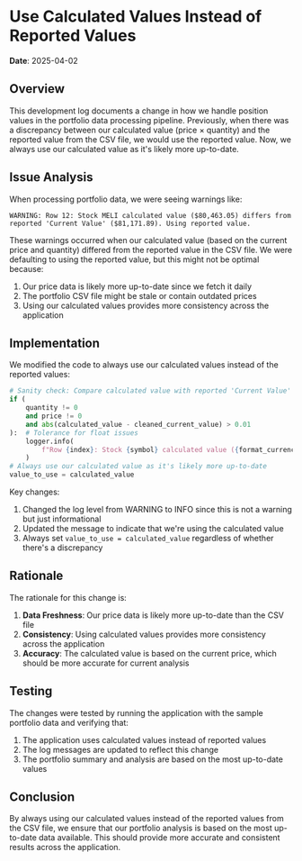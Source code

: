 # Use Calculated Values Instead of Reported Values

**Date**: 2025-04-02

## Overview

This development log documents a change in how we handle position values in the portfolio data processing pipeline. Previously, when there was a discrepancy between our calculated value (price × quantity) and the reported value from the CSV file, we would use the reported value. Now, we always use our calculated value as it's likely more up-to-date.

## Issue Analysis

When processing portfolio data, we were seeing warnings like:

```
WARNING: Row 12: Stock MELI calculated value ($80,463.05) differs from reported 'Current Value' ($81,171.89). Using reported value.
```

These warnings occurred when our calculated value (based on the current price and quantity) differed from the reported value in the CSV file. We were defaulting to using the reported value, but this might not be optimal because:

1. Our price data is likely more up-to-date since we fetch it daily
2. The portfolio CSV file might be stale or contain outdated prices
3. Using our calculated values provides more consistency across the application

## Implementation

We modified the code to always use our calculated values instead of the reported values:

```python
# Sanity check: Compare calculated value with reported 'Current Value'
if (
    quantity != 0
    and price != 0
    and abs(calculated_value - cleaned_current_value) > 0.01
):  # Tolerance for float issues
    logger.info(
        f"Row {index}: Stock {symbol} calculated value ({format_currency(calculated_value)}) differs from reported 'Current Value' ({format_currency(cleaned_current_value)}). Using calculated value as it's likely more up-to-date."
    )
# Always use our calculated value as it's likely more up-to-date
value_to_use = calculated_value
```

Key changes:
1. Changed the log level from WARNING to INFO since this is not a warning but just informational
2. Updated the message to indicate that we're using the calculated value
3. Always set `value_to_use = calculated_value` regardless of whether there's a discrepancy

## Rationale

The rationale for this change is:

1. **Data Freshness**: Our price data is likely more up-to-date than the CSV file
2. **Consistency**: Using calculated values provides more consistency across the application
3. **Accuracy**: The calculated value is based on the current price, which should be more accurate for current analysis

## Testing

The changes were tested by running the application with the sample portfolio data and verifying that:

1. The application uses calculated values instead of reported values
2. The log messages are updated to reflect this change
3. The portfolio summary and analysis are based on the most up-to-date values

## Conclusion

By always using our calculated values instead of the reported values from the CSV file, we ensure that our portfolio analysis is based on the most up-to-date data available. This should provide more accurate and consistent results across the application.
